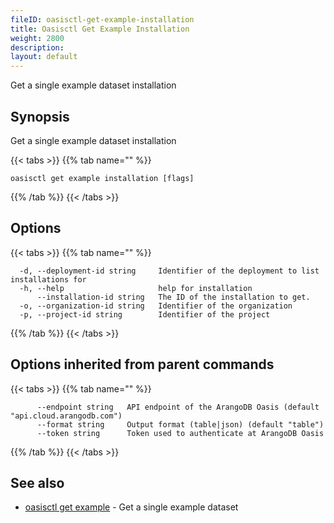 ```yaml
---
fileID: oasisctl-get-example-installation
title: Oasisctl Get Example Installation
weight: 2800
description: 
layout: default
---
```

Get a single example dataset installation

## Synopsis

Get a single example dataset installation

{{< tabs >}}
{{% tab name="" %}}
```
oasisctl get example installation [flags]
```
{{% /tab %}}
{{< /tabs >}}

## Options

{{< tabs >}}
{{% tab name="" %}}
```
  -d, --deployment-id string     Identifier of the deployment to list installations for
  -h, --help                     help for installation
      --installation-id string   The ID of the installation to get.
  -o, --organization-id string   Identifier of the organization
  -p, --project-id string        Identifier of the project
```
{{% /tab %}}
{{< /tabs >}}

## Options inherited from parent commands

{{< tabs >}}
{{% tab name="" %}}
```
      --endpoint string   API endpoint of the ArangoDB Oasis (default "api.cloud.arangodb.com")
      --format string     Output format (table|json) (default "table")
      --token string      Token used to authenticate at ArangoDB Oasis
```
{{% /tab %}}
{{< /tabs >}}

## See also

* [oasisctl get example](oasisctl-get-example)	 - Get a single example dataset

